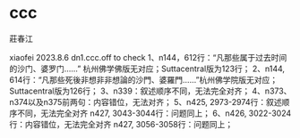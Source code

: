 # ccc
莊春江


xiaofei 2023.8.6  dn1.ccc.off to check
1、n144，612行：“凡那些属于过去时间的沙门、婆罗门……” 杭州佛学佛版无对应；Suttacentral版为123行；
2、n144, 614行：“凡那些死後非想非非想論的沙門、婆羅門……”杭州佛学院版无对应；Suttacentral版为126行；
3、n339：叙述顺序不同，无法完全对齐；
4、n373、n374以及n375前两句：内容错位，无法对齐；
5、n425, 2973-2974行：叙述顺序不同，无法完全对齐
n427, 3043-3044行：问题同上；
6、n426, 3022-3024行：内容错位，无法完全对齐
n427, 3056-3058行：问题同上；